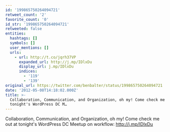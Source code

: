 ```yaml
---
id: '199865750264094721'
retweet_count: '2'
favorite_count: '0'
id_str: '199865750264094721'
retweeted: false
entities:
  hashtags: []
  symbols: []
  user_mentions: []
  urls:
    - url: http://t.co/jqrh37VP
      expanded_url: http://j.mp/IDlxDu
      display_url: j.mp/IDlxDu
      indices:
        - '119'
        - '139'
original_url: https://twitter.com/benbalter/status/199865750264094721
date: '2012-05-08T14:18:02.000Z'
title: >-
  Collaboration, Communication, and Organization, oh my! Come check me out at
  tonight's WordPress DC M…
---
```


Collaboration, Communication, and Organization, oh my! Come check me out at tonight's WordPress DC Meetup on workflow: http://j.mp/IDlxDu